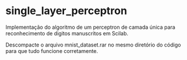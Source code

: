 # single_layer_perceptron
Implementação do algoritmo de um perceptron de camada única para reconhecimento de digitos manuscritos em Scilab.

Descompacte o arquivo mnist_dataset.rar no mesmo diretório do código para que tudo funcione corretamente.

